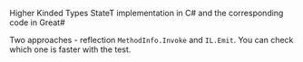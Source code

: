 Higher Kinded Types StateT implementation in C# and the corresponding code in Great#

Two approaches - reflection `MethodInfo.Invoke` and `IL.Emit`. You can check which one is faster with the test.